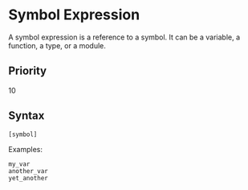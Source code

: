 # Symbol Expression

A symbol expression is a reference to a symbol. It can be a variable, a function, a type, or a module.

## Priority

10

## Syntax

```
[symbol]
```

Examples:

```
my_var
another_var
yet_another
```
